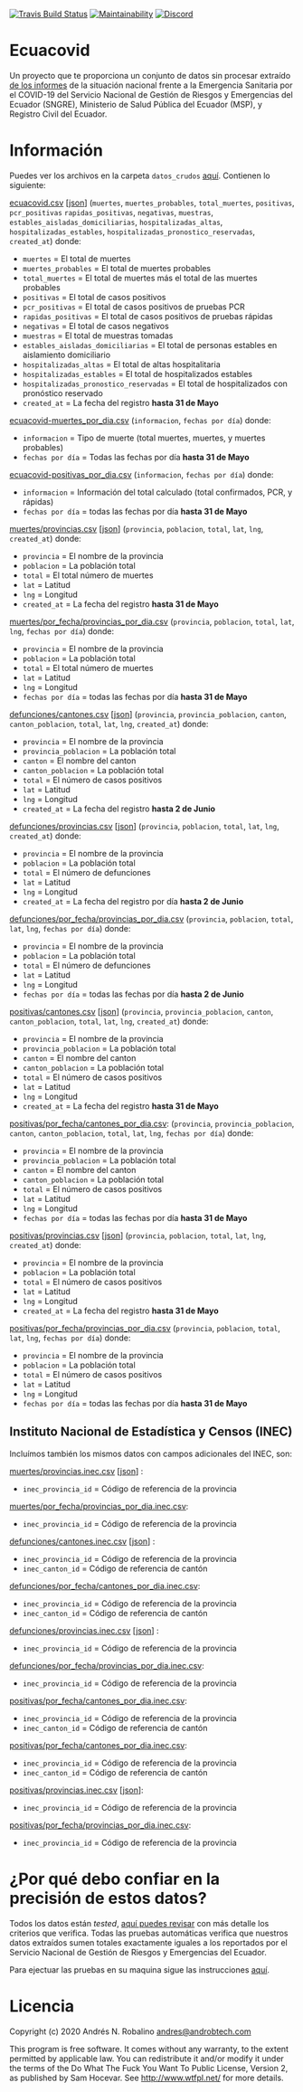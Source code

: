 [![Travis Build Status](https://travis-ci.org/andrab/ecuacovid.svg?branch=master)](https://travis-ci.org/andrab/ecuacovid)
[![Maintainability](https://api.codeclimate.com/v1/badges/2e4a49500559587cbc5f/maintainability)](https://codeclimate.com/github/andrab/ecuacovid/maintainability)
[![Discord](https://img.shields.io/discord/693754947040444436.svg?logo=discord)](https://discord.gg/WnS2ss)

# Ecuacovid

Un proyecto que te proporciona un conjunto de datos sin procesar extraído [de los informes](informes/) de la situación nacional frente a la Emergencia Sanitaria por el COVID-19 del Servicio Nacional de Gestión de Riesgos y Emergencias del Ecuador (SNGRE), Ministerio de Salud Pública del Ecuador (MSP), y Registro Civil del Ecuador.

# Información

Puedes ver los archivos en la carpeta `datos_crudos` [aquí](datos_crudos/). Contienen lo siguiente:

[ecuacovid.csv](https://raw.githubusercontent.com/andrab/ecuacovid/master/datos_crudos/ecuacovid.csv) [[json](https://raw.githubusercontent.com/andrab/ecuacovid/master/datos_crudos/ecuacovid.json)] (`muertes`, `muertes_probables`, `total_muertes`, `positivas`, `pcr_positivas` `rapidas_positivas`, `negativas`, `muestras`, `estables_aisladas_domiciliarias`, `hospitalizadas_altas`, `hospitalizadas_estables`, `hospitalizadas_pronostico_reservadas`, `created_at`) donde:

* `muertes` = El total de muertes
* `muertes_probables` = El total de muertes probables
* `total_muertes` = El total de muertes más el total de las muertes probables
* `positivas` = El total de casos positivos
* `pcr_positivas` = El total de casos positivos de pruebas PCR
* `rapidas_positivas` = El total de casos positivos de pruebas rápidas
* `negativas` = El total de casos negativos
* `muestras` = El total de muestras tomadas
* `estables_aisladas_domiciliarias` = El total de personas estables en aislamiento domiciliario
* `hospitalizadas_altas` = El total de altas hospitalitaria
* `hospitalizadas_estables` = El total de hospitalizados estables
* `hospitalizadas_pronostico_reservadas` = El total de hospitalizados con pronóstico reservado
* `created_at` = La fecha del registro **hasta 31 de Mayo**

[ecuacovid-muertes_por_dia.csv](https://raw.githubusercontent.com/andrab/ecuacovid/master/datos_crudos/ecuacovid-muertes_por_dia.csv) (`informacion`, `fechas por día`) donde:

* `informacion` = Tipo de muerte (total muertes, muertes, y muertes probables)
* `fechas por día` = Todas las fechas por día **hasta 31 de Mayo**

[ecuacovid-positivas_por_dia.csv](https://raw.githubusercontent.com/andrab/ecuacovid/master/datos_crudos/ecuacovid-positivas_por_dia.csv) (`informacion`, `fechas por día`) donde:

* `informacion` = Información del total calculado (total confirmados, PCR, y rápidas)
* `fechas por día` = todas las fechas por día **hasta 31 de Mayo**

[muertes/provincias.csv](https://raw.githubusercontent.com/andrab/ecuacovid/master/datos_crudos/muertes/provincias.csv) [[json](https://raw.githubusercontent.com/andrab/ecuacovid/master/datos_crudos/muertes/provincias.json)] (`provincia`, `poblacion`, `total`, `lat`, `lng`, `created_at`) donde:

* `provincia` = El nombre de la provincia
* `poblacion` = La población total
* `total` = El total número de muertes
* `lat` = Latitud
* `lng` = Longitud
* `created_at` = La fecha del registro **hasta 31 de Mayo**

[muertes/por_fecha/provincias_por_dia.csv](https://raw.githubusercontent.com/andrab/ecuacovid/master/datos_crudos/muertes/por_fecha/provincias_por_dia.csv) (`provincia`, `poblacion`, `total`, `lat`, `lng`, `fechas por día`) donde:

* `provincia` = El nombre de la provincia
* `poblacion` = La población total
* `total` = El total número de muertes
* `lat` = Latitud
* `lng` = Longitud
* `fechas por día` = todas las fechas por día **hasta 31 de Mayo**

[defunciones/cantones.csv](https://raw.githubusercontent.com/andrab/ecuacovid/master/datos_crudos/defunciones/cantones.csv) [[json](https://raw.githubusercontent.com/andrab/ecuacovid/master/datos_crudos/defunciones/cantones.json)] (`provincia`, `provincia_poblacion`, `canton`, `canton_poblacion`, `total`, `lat`, `lng`, `created_at`) donde:

* `provincia` = El nombre de la provincia
* `provincia_poblacion` = La población total
* `canton` = El nombre del canton
* `canton_poblacion` = La población total
* `total` = El número de casos positivos
* `lat` = Latitud
* `lng` = Longitud
* `created_at` = La fecha del registro **hasta 2 de Junio** 

[defunciones/provincias.csv](https://raw.githubusercontent.com/andrab/ecuacovid/master/datos_crudos/defunciones/provincias.csv) [[json](https://raw.githubusercontent.com/andrab/ecuacovid/master/datos_crudos/defunciones/provincias.json)] (`provincia`, `poblacion`, `total`, `lat`, `lng`, `created_at`) donde:

* `provincia` = El nombre de la provincia
* `poblacion` = La población total
* `total` = El número de defunciones
* `lat` = Latitud
* `lng` = Longitud
* `created_at` = La fecha del registro por día **hasta 2 de Junio**

[defunciones/por_fecha/provincias_por_dia.csv](https://raw.githubusercontent.com/andrab/ecuacovid/master/datos_crudos/defunciones/por_fecha/provincias_por_dia.csv) (`provincia`, `poblacion`, `total`, `lat`, `lng`, `fechas por día`) donde:

* `provincia` = El nombre de la provincia
* `poblacion` = La población total
* `total` = El número de defunciones
* `lat` = Latitud
* `lng` = Longitud
* `fechas por día` = todas las fechas por día **hasta 2 de Junio**

[positivas/cantones.csv](https://raw.githubusercontent.com/andrab/ecuacovid/master/datos_crudos/positivas/cantones.csv) [[json](https://raw.githubusercontent.com/andrab/ecuacovid/master/datos_crudos/positivas/cantones.json)] (`provincia`, `provincia_poblacion`, `canton`, `canton_poblacion`, `total`, `lat`, `lng`, `created_at`) donde:

* `provincia` = El nombre de la provincia
* `provincia_poblacion` = La población total
* `canton` = El nombre del canton
* `canton_poblacion` = La población total
* `total` = El número de casos positivos
* `lat` = Latitud
* `lng` = Longitud
* `created_at` = La fecha del registro **hasta 31 de Mayo** 

[positivas/por_fecha/cantones_por_dia.csv](https://raw.githubusercontent.com/andrab/ecuacovid/master/datos_crudos/positivas/por_fecha/cantones_por_dia.csv): (`provincia`, `provincia_poblacion`, `canton`, `canton_poblacion`, `total`, `lat`, `lng`, `fechas por día`) donde:

* `provincia` = El nombre de la provincia
* `provincia_poblacion` = La población total
* `canton` = El nombre del canton
* `canton_poblacion` = La población total
* `total` = El número de casos positivos
* `lat` = Latitud
* `lng` = Longitud
* `fechas por día` = todas las fechas por día **hasta 31 de Mayo**

[positivas/provincias.csv](https://raw.githubusercontent.com/andrab/ecuacovid/master/datos_crudos/positivas/provincias.csv) [[json](https://raw.githubusercontent.com/andrab/ecuacovid/master/datos_crudos/positivas/provincias.json)] (`provincia`, `poblacion`, `total`, `lat`, `lng`, `created_at`) donde:

* `provincia` = El nombre de la provincia
* `poblacion` = La población total
* `total` = El número de casos positivos
* `lat` = Latitud
* `lng` = Longitud
* `created_at` = La fecha del registro **hasta 31 de Mayo**

[positivas/por_fecha/provincias_por_dia.csv](https://raw.githubusercontent.com/andrab/ecuacovid/master/datos_crudos/positivas/por_fecha/provincias_por_dia.csv) (`provincia`, `poblacion`, `total`, `lat`, `lng`, `fechas por día`) donde:

* `provincia` = El nombre de la provincia
* `poblacion` = La población total
* `total` = El número de casos positivos
* `lat` = Latitud
* `lng` = Longitud
* `fechas por día` = todas las fechas por día **hasta 31 de Mayo**

## Instituto Nacional de Estadística y Censos (INEC)

Incluímos también los mismos datos con campos adicionales del INEC, son:

[muertes/provincias.inec.csv](https://raw.githubusercontent.com/andrab/ecuacovid/master/datos_crudos/muertes/provincias.inec.csv) [[json](https://raw.githubusercontent.com/andrab/ecuacovid/master/datos_crudos/muertes/provincias.inec.json)] :
* `inec_provincia_id` = Código de referencia de la provincia

[muertes/por_fecha/provincias_por_dia.inec.csv](https://raw.githubusercontent.com/andrab/ecuacovid/master/datos_crudos/muertes/por_fecha/provincias_por_dia.inec.csv):
* `inec_provincia_id` = Código de referencia de la provincia

[defunciones/cantones.inec.csv](https://raw.githubusercontent.com/andrab/ecuacovid/master/datos_crudos/defunciones/cantones.inec.csv) [[json](https://raw.githubusercontent.com/andrab/ecuacovid/master/datos_crudos/defunciones/cantones.inec.json)] :
* `inec_provincia_id` = Código de referencia de la provincia
* `inec_canton_id` = Código de referencia de cantón

[defunciones/por_fecha/cantones_por_dia.inec.csv](https://raw.githubusercontent.com/andrab/ecuacovid/master/datos_crudos/defunciones/por_fecha/cantones_por_dia.inec.csv):
* `inec_provincia_id` = Código de referencia de la provincia
* `inec_canton_id` = Código de referencia de cantón

[defunciones/provincias.inec.csv](https://raw.githubusercontent.com/andrab/ecuacovid/master/datos_crudos/defunciones/provincias.inec.csv) [[json](https://raw.githubusercontent.com/andrab/ecuacovid/master/datos_crudos/defunciones/provincias.inec.json)] :
* `inec_provincia_id` = Código de referencia de la provincia

[defunciones/por_fecha/provincias_por_dia.inec.csv](https://raw.githubusercontent.com/andrab/ecuacovid/master/datos_crudos/defunciones/por_fecha/provincias_por_dia.inec.csv):
* `inec_provincia_id` = Código de referencia de la provincia

[positivas/por_fecha/cantones_por_dia.inec.csv](https://raw.githubusercontent.com/andrab/ecuacovid/master/datos_crudos/positivas/por_fecha/cantones_por_dia.inec.csv):
* `inec_provincia_id` = Código de referencia de la provincia
* `inec_canton_id` = Código de referencia de cantón

[positivas/por_fecha/cantones_por_dia.inec.csv](https://raw.githubusercontent.com/andrab/ecuacovid/master/datos_crudos/positivas/por_fecha/cantones_por_dia.inec.csv): 
* `inec_provincia_id` = Código de referencia de la provincia
* `inec_canton_id` = Código de referencia de cantón

[positivas/provincias.inec.csv](https://raw.githubusercontent.com/andrab/ecuacovid/master/datos_crudos/positivas/provincias.inec.csv) [[json](https://raw.githubusercontent.com/andrab/ecuacovid/master/datos_crudos/positivas/provincias.inec.json)]:
* `inec_provincia_id` = Código de referencia de la provincia

[positivas/por_fecha/provincias_por_dia.inec.csv](https://raw.githubusercontent.com/andrab/ecuacovid/master/datos_crudos/positivas/provincias_por_fecha.inec.csv):
* `inec_provincia_id` = Código de referencia de la provincia

# ¿Por qué debo confiar en la precisión de estos datos?

Todos los datos están _tested_, [aquí puedes revisar](spec/ecuacovid/criterios.rb) con más detalle los criterios que verifica. Todas las pruebas automáticas verifica que nuestros datos extraídos sumen totales exactamente iguales a los reportados por el Servicio Nacional de Gestión de Riesgos y Emergencias del Ecuador.

Para ejectuar las pruebas en su maquina sigue las instrucciones [aquí](PRUEBAS.md).

# Licencia

Copyright (c) 2020 Andrés N. Robalino <andres@androbtech.com>

This program is free software. It comes without any warranty,
to the extent permitted by applicable law.
You can redistribute it and/or modify it under the terms of the
Do What The Fuck You Want To Public License,
Version 2, as published by Sam Hocevar.
See http://www.wtfpl.net/ for more details.
